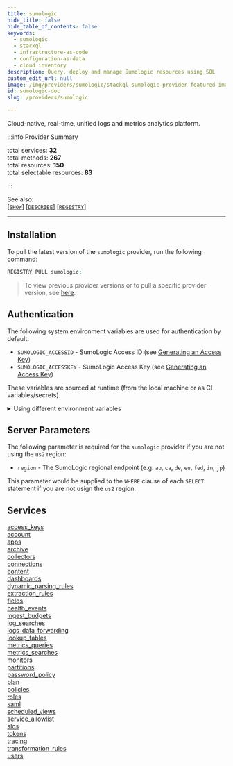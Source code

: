 ```yaml
---
title: sumologic
hide_title: false
hide_table_of_contents: false
keywords:
  - sumologic
  - stackql
  - infrastructure-as-code
  - configuration-as-data
  - cloud inventory
description: Query, deploy and manage Sumologic resources using SQL
custom_edit_url: null
image: /img/providers/sumologic/stackql-sumologic-provider-featured-image.png
id: sumologic-doc
slug: /providers/sumologic

---
```

Cloud-native, real-time, unified logs and metrics analytics platform.  
    
:::info Provider Summary

<div class="row">
<div class="providerDocColumn">
<span>total services:&nbsp;<b>32</b></span><br />
<span>total methods:&nbsp;<b>267</b></span><br />
</div>
<div class="providerDocColumn">
<span>total resources:&nbsp;<b>150</b></span><br />
<span>total selectable resources:&nbsp;<b>83</b></span><br />
</div>
</div>

:::

See also:   
[[` SHOW `]](https://stackql.io/docs/language-spec/show) [[` DESCRIBE `]](https://stackql.io/docs/language-spec/describe)  [[` REGISTRY `]](https://stackql.io/docs/language-spec/registry)
* * * 

## Installation

To pull the latest version of the `sumologic` provider, run the following command:  

```bash
REGISTRY PULL sumologic;
```
> To view previous provider versions or to pull a specific provider version, see [here](https://stackql.io/docs/language-spec/registry).  

## Authentication

The following system environment variables are used for authentication by default:  

- `SUMOLOGIC_ACCESSID` - SumoLogic Access ID (see [Generating an Access Key](https://help.sumologic.com/docs/manage/security/access-keys/))
- `SUMOLOGIC_ACCESSKEY` - SumoLogic Access Key (see [Generating an Access Key](https://help.sumologic.com/docs/manage/security/access-keys/))
  
These variables are sourced at runtime (from the local machine or as CI variables/secrets).  

<details>

<summary>Using different environment variables</summary>

To use different environment variables (instead of the defaults), use the `--auth` flag of the `stackql` program.  For example:  

```bash

AUTH='{ "sumologic": { "type": "basic",  "username_var": "YOUR_SUMOLOGIC_ACCESS_ID_VAR", "password_var": "YOUR_SUMOLOGIC_ACCESS_KEY_VAR" }}'
stackql shell --auth="${AUTH}"

```
or using PowerShell:  

```powershell

$Auth = "{ 'sumologic': { 'type': 'basic',  'username_var': 'YOUR_SUMOLOGIC_ACCESS_ID_VAR', 'password_var': 'YOUR_SUMOLOGIC_ACCESS_KEY_VAR' }}"
stackql.exe shell --auth=$Auth

```
</details>


## Server Parameters


The following parameter is required for the `sumologic` provider if you are not using the `us2` region:  

- `region` - The SumoLogic regional endpoint (e.g. `au`, `ca`, `de`, `eu`, `fed`, `in`, `jp`)

This parameter would be supplied to the `WHERE` clause of each `SELECT` statement if you are not usign the `us2` region.
    
## Services
<div class="row">
<div class="providerDocColumn">
<a href="/providers/sumologic/access_keys/">access_keys</a><br />
<a href="/providers/sumologic/account/">account</a><br />
<a href="/providers/sumologic/apps/">apps</a><br />
<a href="/providers/sumologic/archive/">archive</a><br />
<a href="/providers/sumologic/collectors/">collectors</a><br />
<a href="/providers/sumologic/connections/">connections</a><br />
<a href="/providers/sumologic/content/">content</a><br />
<a href="/providers/sumologic/dashboards/">dashboards</a><br />
<a href="/providers/sumologic/dynamic_parsing_rules/">dynamic_parsing_rules</a><br />
<a href="/providers/sumologic/extraction_rules/">extraction_rules</a><br />
<a href="/providers/sumologic/fields/">fields</a><br />
<a href="/providers/sumologic/health_events/">health_events</a><br />
<a href="/providers/sumologic/ingest_budgets/">ingest_budgets</a><br />
<a href="/providers/sumologic/log_searches/">log_searches</a><br />
<a href="/providers/sumologic/logs_data_forwarding/">logs_data_forwarding</a><br />
<a href="/providers/sumologic/lookup_tables/">lookup_tables</a><br />
</div>
<div class="providerDocColumn">
<a href="/providers/sumologic/metrics_queries/">metrics_queries</a><br />
<a href="/providers/sumologic/metrics_searches/">metrics_searches</a><br />
<a href="/providers/sumologic/monitors/">monitors</a><br />
<a href="/providers/sumologic/partitions/">partitions</a><br />
<a href="/providers/sumologic/password_policy/">password_policy</a><br />
<a href="/providers/sumologic/plan/">plan</a><br />
<a href="/providers/sumologic/policies/">policies</a><br />
<a href="/providers/sumologic/roles/">roles</a><br />
<a href="/providers/sumologic/saml/">saml</a><br />
<a href="/providers/sumologic/scheduled_views/">scheduled_views</a><br />
<a href="/providers/sumologic/service_allowlist/">service_allowlist</a><br />
<a href="/providers/sumologic/slos/">slos</a><br />
<a href="/providers/sumologic/tokens/">tokens</a><br />
<a href="/providers/sumologic/tracing/">tracing</a><br />
<a href="/providers/sumologic/transformation_rules/">transformation_rules</a><br />
<a href="/providers/sumologic/users/">users</a><br />
</div>
</div>
